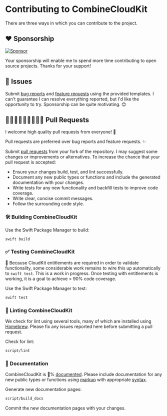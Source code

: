 # Contributing to CombineCloudKit

There are three ways in which you can contribute to the project.

## ❤️ Sponsorship

[![Sponsor](https://img.shields.io/badge/Sponsor-chris--araman-slateblue?logo=github&style=flat-square)](https://github.com/sponsors/chris-araman)

Your sponsorship will enable me to spend more time contributing to open source projects. Thanks for your support! 

## 🐛 Issues

Submit [bug reports](https://github.com/chris-araman/CombineCloudKit/issues/new?template=bug_report.md) and
[feature requests](https://github.com/chris-araman/CombineCloudKit/issues/new?template=feature_request.md) using the provided templates.
I can't guarantee I can resolve everything reported, but I'd like the opportunity to try. Sponsorship can be quite
motivating. 😊

## 🧑🏽‍💻👩🏿‍💻👨🏻‍💻 Pull Requests

I welcome high quality pull requests from everyone! 🦄

Pull requests are preferred over bug reports and feature requests. ✨

Submit [pull requests](https://github.com/chris-araman/CombineCloudKit/compare?template=pull_request.md) from your fork of the repository. I may
suggest some changes or improvements or alternatives. To increase the chance that your pull request is accepted:

* Ensure your changes build, test, and lint successfully.
* Document any new public types or functions and include the generated documentation with your changes.
* Write tests for any new functionality and backfill tests to improve code coverage.
* Write clear, concise commit messages.
* Follow the surrounding code style.

### 🛠 Building CombineCloudKit

Use the Swift Package Manager to build:

```bash
swift build
```

### ✅ Testing CombineCloudKit

🚧 Because CloudKit entitlements are required in order to validate functionality, some considerable work remains to wire
this up automatically to `swift test`. This is a work in progress. Once testing with entitlements is working, it is a
goal to achieve > 90% code coverage.

Use the Swift Package Manager to test:

```bash
swift test
```

### 🧹 Linting CombineCloudKit

We check for lint using several tools, many of which are installed using [Homebrew](https://brew.sh). Please fix any
issues reported here before submitting a pull request.

Check for lint:

```bash
script/lint
```

### 📘 Documentation

CombineCloudKit is 💯% [documented](https://combinecloudkit.hiddenplace.dev). Please include documentation for any new
public types or functions using
[markup](https://developer.apple.com/library/archive/documentation/Xcode/Reference/xcode_markup_formatting_ref/) with
appropriate [syntax](https://github.com/apple/swift/blob/main/docs/DocumentationComments.md).

Generate new documentation pages:

```bash
script/build_docs
```

Commit the new documentation pages with your changes.
